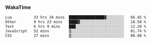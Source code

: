 ### WakaTime

<!--START_SECTION:waka-->

```txt
Lua          33 hrs 34 mins  ████████████████▓░░░░░░░░   66.45 %
Other        9 hrs 23 mins   ████▓░░░░░░░░░░░░░░░░░░░░   18.58 %
Text         6 hrs 9 mins    ███░░░░░░░░░░░░░░░░░░░░░░   12.20 %
JavaScript   52 mins         ▒░░░░░░░░░░░░░░░░░░░░░░░░   01.74 %
CSS          27 mins         ▒░░░░░░░░░░░░░░░░░░░░░░░░   00.90 %
```

<!--END_SECTION:waka-->
